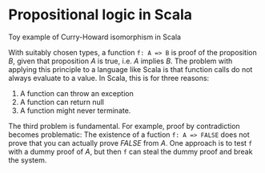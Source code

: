 # Propositional logic in Scala
Toy example of Curry-Howard isomorphism in Scala

With suitably chosen types, a function `f: A => B` is proof of the proposition *B*, given that proposition *A* is true, i.e. *A* implies *B*.
The problem with applying this principle to a language like Scala is that function calls do not always evaluate to a value. In Scala, this is for three reasons:
1. A function can throw an exception
2. A function can return null
3. A function might never terminate.

The third problem is fundamental. For example, proof by contradiction becomes problematic: The existence of a fuction `f: A => FALSE` does not prove that you can actually prove *FALSE* from *A*. One approach is to test `f` with a dummy proof of *A*, but then `f` can steal the dummy proof and break the system.
